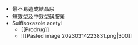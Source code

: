 - 最不易造成結晶尿
- 短效型及中效型磺胺藥
- Sulfisoxazole acetyl
	- [[Prodrug]]
	- ![[Pasted image 20230314223831.png|300]]